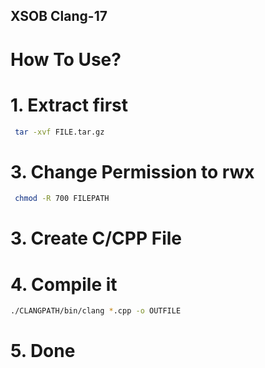 ## XSOB Clang-17

# How To Use?

# 1. Extract first
```bash
 tar -xvf FILE.tar.gz
```

# 3. Change Permission to rwx
```bash
 chmod -R 700 FILEPATH
```

# 3. Create C/CPP File

# 4. Compile it
```bash
./CLANGPATH/bin/clang *.cpp -o OUTFILE
```

# 5. Done
